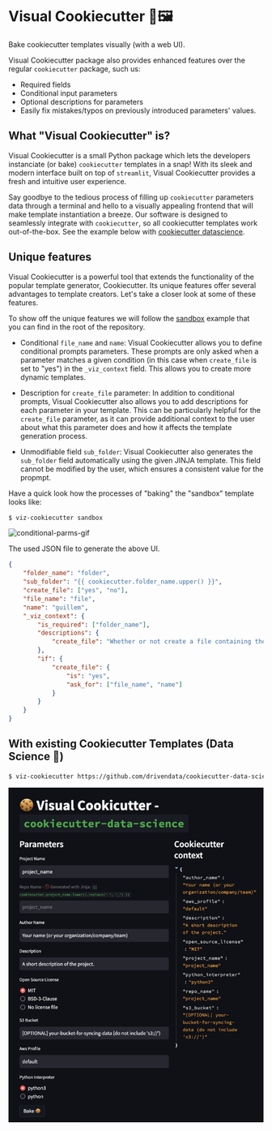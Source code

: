 # Visual Cookiecutter 🍪🖼️

Bake cookiecutter templates visually (with a web UI).

Visual Cookiecutter package also provides enhanced features over the regular
`cookiecutter` package, such us:

- Required fields
- Conditional input parameters
- Optional descriptions for parameters
- Easily fix mistakes/typos on previously introduced parameters' values.

## What "Visual Cookiecutter" is?

Visual Cookiecutter is a small Python package which lets the developers
instanciate (or bake) `cookiecutter` templates in a snap! With its sleek and
modern interface built on top of `streamlit`, Visual Cookiecutter provides a fresh
and intuitive user experience.

Say goodbye to the tedious process of filling up `cookiecutter` parameters data
through a terminal and hello to a visually appealing frontend that will make
template instantiation a breeze. Our software is designed to seamlessly integrate
with `cookiecutter`, so all cookiecutter templates work out-of-the-box. See the
example below with [cookiecutter datascience](https://github.com/drivendata/cookiecutter-data-science).

## Unique features

Visual Cookiecutter is a powerful tool that extends the functionality of the
popular template generator, Cookiecutter. Its unique features offer several
advantages to template creators. Let's take a closer look at some of these features.

To show off the unique features we will follow the [sandbox](/sandbox/) example
that you can find in the root of the repository.

- Conditional `file_name` and `name`: Visual Cookiecutter allows you to define
conditional prompts parameters. These prompts are only asked when
a parameter matches a given condition (in this case when `create_file` is set
to "yes") in the `_viz_context` field. This allows you to create more dynamic
templates.

- Description for `create_file` parameter: In addition to conditional prompts,
Visual Cookiecutter also allows you to add descriptions for each parameter in
your template. This can be particularly helpful for the `create_file` parameter,
as it can provide additional context to the user about what this parameter does
and how it affects the template generation process.

- Unmodifiable field `sub_folder`: Visual Cookiecutter also generates the
`sub_folder` field automatically using the given JINJA template. This field
cannot be modified by the user, which ensures a consistent value for the
propmpt.

Have a quick look how the processes of "baking" the "sandbox" template looks
like:

```bash
$ viz-cookiecutter sandbox
```

![conditional-parms-gif](img/conditional-vars.gif)

The used JSON file to generate the above UI.

```json
{
    "folder_name": "folder",
    "sub_folder": "{{ cookiecutter.folder_name.upper() }}",
    "create_file": ["yes", "no"],
    "file_name": "file",
    "name": "guillem",
    "_viz_context": {
        "is_required": ["folder_name"],
        "descriptions": {
            "create_file": "Whether or not create a file containing the user name provided in the `name` parameter."
        },
        "if": {
            "create_file": {
                "is": "yes",
                "ask_for": ["file_name", "name"]
            }
        }
    }
}
```

## With existing Cookiecutter Templates (Data Science 🧠)

```bash
$ viz-cookiecutter https://github.com/drivendata/cookiecutter-data-science
```

![Streamlit form bake DS](img/datascience.png)
